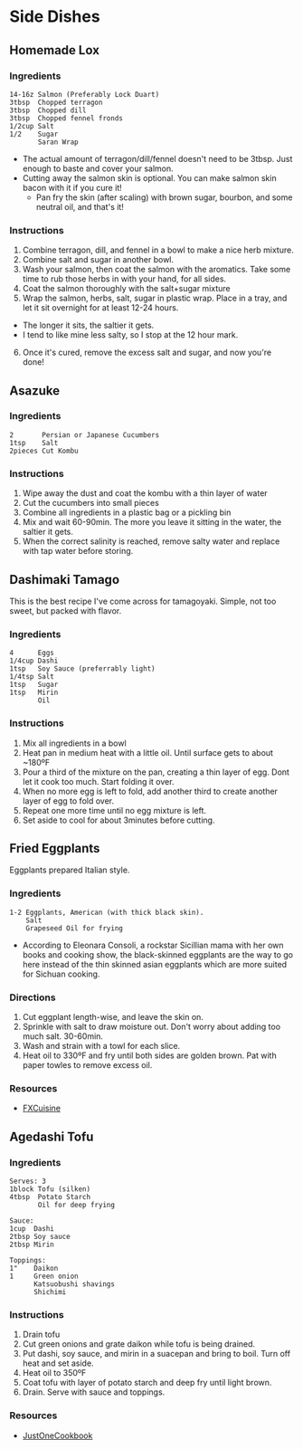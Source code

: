 # Side Dishes
## Homemade Lox
### Ingredients
```
14-16z Salmon (Preferably Lock Duart)
3tbsp  Chopped terragon
3tbsp  Chopped dill
3tbsp  Chopped fennel fronds
1/2cup Salt
1/2    Sugar
       Saran Wrap
```

- The actual amount of terragon/dill/fennel doesn't need to be 3tbsp. Just enough to baste and cover your salmon.
- Cutting away the salmon skin is optional. You can make salmon skin bacon with it if you cure it!
  - Pan fry the skin (after scaling) with brown sugar, bourbon, and some neutral oil, and that's it!

### Instructions
1. Combine terragon, dill, and fennel in a bowl to make a nice herb mixture.
2. Combine salt and sugar in another bowl.
3. Wash your salmon, then coat the salmon with the aromatics. Take some time to rub those herbs in with your hand, for all sides.
4. Coat the salmon thoroughly with the salt+sugar mixture
5. Wrap the salmon, herbs, salt, sugar in plastic wrap. Place in a tray, and let it sit overnight for at least 12-24 hours.
  * The longer it sits, the saltier it gets.
  * I tend to like mine less salty, so I stop at the 12 hour mark. 
6. Once it's cured, remove the excess salt and sugar, and now you're done!

## Asazuke
### Ingredients
```
2       Persian or Japanese Cucumbers
1tsp    Salt
2pieces Cut Kombu
```

### Instructions
1. Wipe away the dust and coat the kombu with a thin layer of water
2. Cut the cucumbers into small pieces
3. Combine all ingredients in a plastic bag or a pickling bin
4. Mix and wait 60-90min. The more you leave it sitting in the water, the saltier it gets.
5. When the correct salinity is reached, remove salty water and replace with tap water before storing.

## Dashimaki Tamago
This is the best recipe I've come across for tamagoyaki. Simple, not too sweet, but packed with flavor.

### Ingredients
```
4      Eggs
1/4cup Dashi
1tsp   Soy Sauce (preferrably light)
1/4tsp Salt
1tsp   Sugar
1tsp   Mirin
       Oil
```

### Instructions
1. Mix all ingredients in a bowl
2. Heat pan in medium heat with a little oil. Until surface gets to about ~180ºF
3. Pour a third of the mixture on the pan, creating a thin layer of egg. Dont let it cook too much. Start folding it over.
4. When no more egg is left to fold, add another third to create another layer of egg to fold over.
5. Repeat one more time until no egg mixture is left.
6. Set aside to cool for about 3minutes before cutting.

## Fried Eggplants
Eggplants prepared Italian style.
### Ingredients
```
1-2 Eggplants, American (with thick black skin).
    Salt
    Grapeseed Oil for frying
```
- According to Eleonara Consoli, a rockstar Sicillian mama with her own books and cooking show, the black-skinned eggplants are the way to go here instead of the thin skinned asian eggplants which are more suited for Sichuan cooking.

### Directions
1. Cut eggplant length-wise, and leave the skin on.
2. Sprinkle with salt to draw moisture out. Don't worry about adding too much salt. 30-60min.
3. Wash and strain with a towl for each slice.
4. Heat oil to 330ºF and fry until both sides are golden brown. Pat with paper towles to remove excess oil. 

### Resources
- [FXCuisine](http://fxcuisine.com/Default.asp?language=2&Display=115&resolution=high)

## Agedashi Tofu
### Ingredients
```
Serves: 3
1block Tofu (silken)
4tbsp  Potato Starch
       Oil for deep frying

Sauce:
1cup  Dashi
2tbsp Soy sauce
2tbsp Mirin

Toppings:
1"    Daikon
1     Green onion
      Katsuobushi shavings
      Shichimi
```
### Instructions
1. Drain tofu
2. Cut green onions and grate daikon while tofu is being drained.
3. Put dashi, soy sauce, and mirin in a suacepan and bring to boil. Turn off heat and set aside.
3. Heat oil to 350ºF
4. Coat tofu with layer of potato starch and deep fry until light brown.
5. Drain. Serve with sauce and toppings.
### Resources
- [JustOneCookbook](http://www.justonecookbook.com/agedashi-tofu-2/)
